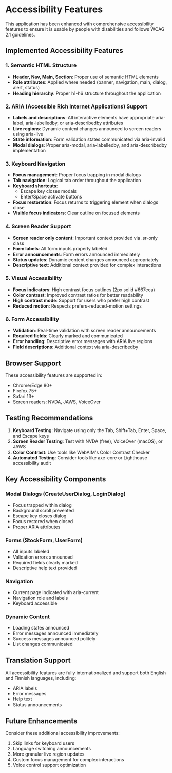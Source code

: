 # Accessibility Features

This application has been enhanced with comprehensive accessibility features to ensure it is usable by people with disabilities and follows WCAG 2.1 guidelines.

## Implemented Accessibility Features

### 1. Semantic HTML Structure
- **Header, Nav, Main, Section**: Proper use of semantic HTML elements
- **Role attributes**: Applied where needed (banner, navigation, main, dialog, alert, status)
- **Heading hierarchy**: Proper h1-h6 structure throughout the application

### 2. ARIA (Accessible Rich Internet Applications) Support
- **Labels and descriptions**: All interactive elements have appropriate aria-label, aria-labelledby, or aria-describedby attributes
- **Live regions**: Dynamic content changes announced to screen readers using aria-live
- **State information**: Form validation states communicated via aria-invalid
- **Modal dialogs**: Proper aria-modal, aria-labelledby, and aria-describedby implementation

### 3. Keyboard Navigation
- **Focus management**: Proper focus trapping in modal dialogs
- **Tab navigation**: Logical tab order throughout the application
- **Keyboard shortcuts**: 
  - Escape key closes modals
  - Enter/Space activate buttons
- **Focus restoration**: Focus returns to triggering element when dialogs close
- **Visible focus indicators**: Clear outline on focused elements

### 4. Screen Reader Support
- **Screen reader only content**: Important context provided via .sr-only class
- **Form labels**: All form inputs properly labeled
- **Error announcements**: Form errors announced immediately
- **Status updates**: Dynamic content changes announced appropriately
- **Descriptive text**: Additional context provided for complex interactions

### 5. Visual Accessibility
- **Focus indicators**: High contrast focus outlines (2px solid #667eea)
- **Color contrast**: Improved contrast ratios for better readability
- **High contrast mode**: Support for users who prefer high contrast
- **Reduced motion**: Respects prefers-reduced-motion settings

### 6. Form Accessibility
- **Validation**: Real-time validation with screen reader announcements
- **Required fields**: Clearly marked and communicated
- **Error handling**: Descriptive error messages with ARIA live regions
- **Field descriptions**: Additional context via aria-describedby

## Browser Support

These accessibility features are supported in:
- Chrome/Edge 80+
- Firefox 75+
- Safari 13+
- Screen readers: NVDA, JAWS, VoiceOver

## Testing Recommendations

1. **Keyboard Testing**: Navigate using only the Tab, Shift+Tab, Enter, Space, and Escape keys
2. **Screen Reader Testing**: Test with NVDA (free), VoiceOver (macOS), or JAWS
3. **Color Contrast**: Use tools like WebAIM's Color Contrast Checker
4. **Automated Testing**: Consider tools like axe-core or Lighthouse accessibility audit

## Key Accessibility Components

### Modal Dialogs (CreateUserDialog, LoginDialog)
- Focus trapped within dialog
- Background scroll prevented
- Escape key closes dialog
- Focus restored when closed
- Proper ARIA attributes

### Forms (StockForm, UserForm)
- All inputs labeled
- Validation errors announced
- Required fields clearly marked
- Descriptive help text provided

### Navigation
- Current page indicated with aria-current
- Navigation role and labels
- Keyboard accessible

### Dynamic Content
- Loading states announced
- Error messages announced immediately  
- Success messages announced politely
- List changes communicated

## Translation Support

All accessibility features are fully internationalized and support both English and Finnish languages, including:
- ARIA labels
- Error messages
- Help text
- Status announcements

## Future Enhancements

Consider these additional accessibility improvements:
1. Skip links for keyboard users
2. Language switching announcements
3. More granular live region updates
4. Custom focus management for complex interactions
5. Voice control support optimization
